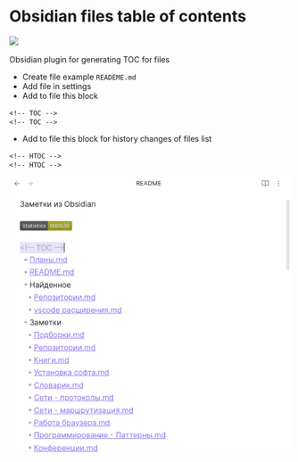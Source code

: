 # Obsidian files table of contents

![](https://asdertasd.site/counter/obsidian-files-tree-toc)

Obsidian plugin for generating TOC for files

- Create file example `READEME.md`
- Add file in settings
- Add to file this block
```
<!-- TOC -->
<!-- TOC -->
```
- Add to file this block for history changes of files list
```
<!-- HTOC -->
<!-- HTOC -->
```

![](./images/2023-03-05_16-20.png)